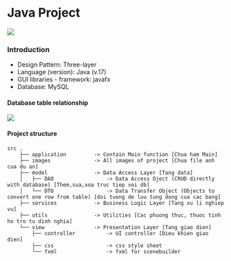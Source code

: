 # Java Project
![](https://raw.githubusercontent.com/TTlaugh/QuizzServer/main/.github/img.jpg)

### Introduction
- Design Pattern: Three-layer
- Language (version): Java (v.17)
- GUI libraries - framework: javafx
- Database: MySQL

#### Database table relationship
![](https://raw.githubusercontent.com/TTlaugh/QuizzServer/main/.github/QuizzServerERD.png)

#### Project structure
```
src .
    ├── application         -> Contain Main function [Chua ham Main]
    ├── images              -> All images of project [Chua file anh cua du an]
    ├── model               -> Data Access Layer [Tang data]
    │   ├── DAO                 -> Data Access Oject (CRUD directly with database) [Them,sua,xoa truc tiep voi db]
    │   └── DTO                 -> Data Transfer Object (Objects to convert one row from table) [doi tuong de luu tung dong cua cac bang]
    ├── services            -> Business Logic Layer [Tang xu li nghiep vu]
    ├── utils               -> Utilities [Cac phuong thuc, thuoc tinh ho tro tu dinh nghia]
    └── view                -> Presentation Layer [Tang giao dien]
        ├── controller          -> UI controller [Dieu khien giao dien]
        ├── css                 -> css style sheet
        └── fxml                -> fxml for scenebuilder
```

